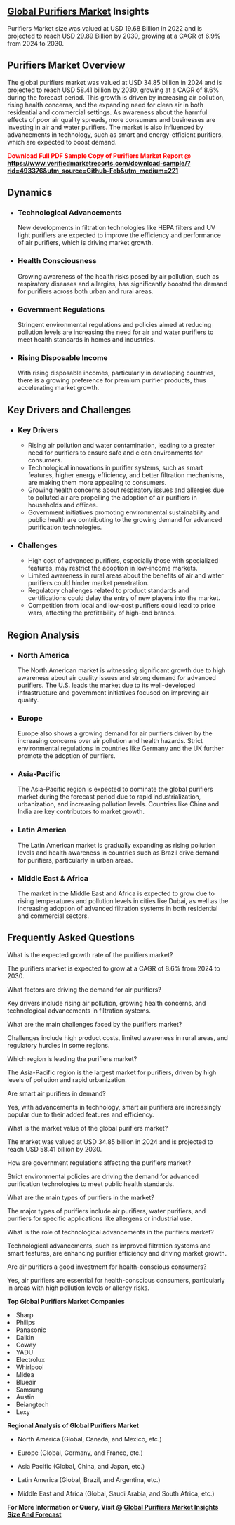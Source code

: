<h2><a href="https://www.verifiedmarketreports.com/download-sample/?rid=493376&amp;utm_source=Github&amp;utm_medium=221" target="_blank">Global Purifiers Market</a> Insights</h2><p>Purifiers Market size was valued at USD 19.68 Billion in 2022 and is projected to reach USD 29.89 Billion by 2030, growing at a CAGR of 6.9% from 2024 to 2030.</p><p> <h2>Purifiers Market Overview</h2> <p>The global purifiers market was valued at USD 34.85 billion in 2024 and is projected to reach USD 58.41 billion by 2030, growing at a CAGR of 8.6% during the forecast period. This growth is driven by increasing air pollution, rising health concerns, and the expanding need for clean air in both residential and commercial settings. As awareness about the harmful effects of poor air quality spreads, more consumers and businesses are investing in air and water purifiers. The market is also influenced by advancements in technology, such as smart and energy-efficient purifiers, which are expected to boost demand.</p> <p><strong><p><span class=""><span style="color: #ff0000;"><strong>Download Full PDF Sample Copy of Purifiers Market Report</strong> @ </span><a href="https://www.verifiedmarketreports.com/download-sample/?rid=493376&amp;utm_source=Github-Feb&amp;utm_medium=221" target="_blank">https://www.verifiedmarketreports.com/download-sample/?rid=493376&amp;utm_source=Github-Feb&amp;utm_medium=221</a></span></p></strong></p> <h2>Dynamics</h2> <ul> <li><h3>Technological Advancements</h3> New developments in filtration technologies like HEPA filters and UV light purifiers are expected to improve the efficiency and performance of air purifiers, which is driving market growth. </li> <li><h3>Health Consciousness</h3> Growing awareness of the health risks posed by air pollution, such as respiratory diseases and allergies, has significantly boosted the demand for purifiers across both urban and rural areas. </li> <li><h3>Government Regulations</h3> Stringent environmental regulations and policies aimed at reducing pollution levels are increasing the need for air and water purifiers to meet health standards in homes and industries. </li> <li><h3>Rising Disposable Income</h3> With rising disposable incomes, particularly in developing countries, there is a growing preference for premium purifier products, thus accelerating market growth. </li> </ul> <h2>Key Drivers and Challenges</h2> <ul> <li><h3>Key Drivers</h3> <ul> <li>Rising air pollution and water contamination, leading to a greater need for purifiers to ensure safe and clean environments for consumers.</li> <li>Technological innovations in purifier systems, such as smart features, higher energy efficiency, and better filtration mechanisms, are making them more appealing to consumers.</li> <li>Growing health concerns about respiratory issues and allergies due to polluted air are propelling the adoption of air purifiers in households and offices.</li> <li>Government initiatives promoting environmental sustainability and public health are contributing to the growing demand for advanced purification technologies.</li> </ul> </li> <li><h3>Challenges</h3> <ul> <li>High cost of advanced purifiers, especially those with specialized features, may restrict the adoption in low-income markets.</li> <li>Limited awareness in rural areas about the benefits of air and water purifiers could hinder market penetration.</li> <li>Regulatory challenges related to product standards and certifications could delay the entry of new players into the market.</li> <li>Competition from local and low-cost purifiers could lead to price wars, affecting the profitability of high-end brands.</li> </ul> </li> </ul> <h2>Region Analysis</h2> <ul> <li><h3>North America</h3> The North American market is witnessing significant growth due to high awareness about air quality issues and strong demand for advanced purifiers. The U.S. leads the market due to its well-developed infrastructure and government initiatives focused on improving air quality. </li> <li><h3>Europe</h3> Europe also shows a growing demand for air purifiers driven by the increasing concerns over air pollution and health hazards. Strict environmental regulations in countries like Germany and the UK further promote the adoption of purifiers. </li> <li><h3>Asia-Pacific</h3> The Asia-Pacific region is expected to dominate the global purifiers market during the forecast period due to rapid industrialization, urbanization, and increasing pollution levels. Countries like China and India are key contributors to market growth. </li> <li><h3>Latin America</h3> The Latin American market is gradually expanding as rising pollution levels and health awareness in countries such as Brazil drive demand for purifiers, particularly in urban areas. </li> <li><h3>Middle East & Africa</h3> The market in the Middle East and Africa is expected to grow due to rising temperatures and pollution levels in cities like Dubai, as well as the increasing adoption of advanced filtration systems in both residential and commercial sectors.</h3> </li> </ul> <h2>Frequently Asked Questions</h2> <p>What is the expected growth rate of the purifiers market?</p> <p>The purifiers market is expected to grow at a CAGR of 8.6% from 2024 to 2030.</p> <p>What factors are driving the demand for air purifiers?</p> <p>Key drivers include rising air pollution, growing health concerns, and technological advancements in filtration systems.</p> <p>What are the main challenges faced by the purifiers market?</p> <p>Challenges include high product costs, limited awareness in rural areas, and regulatory hurdles in some regions.</p> <p>Which region is leading the purifiers market?</p> <p>The Asia-Pacific region is the largest market for purifiers, driven by high levels of pollution and rapid urbanization.</p> <p>Are smart air purifiers in demand?</p> <p>Yes, with advancements in technology, smart air purifiers are increasingly popular due to their added features and efficiency.</p> <p>What is the market value of the global purifiers market?</p> <p>The market was valued at USD 34.85 billion in 2024 and is projected to reach USD 58.41 billion by 2030.</p> <p>How are government regulations affecting the purifiers market?</p> <p>Strict environmental policies are driving the demand for advanced purification technologies to meet public health standards.</p> <p>What are the main types of purifiers in the market?</p> <p>The major types of purifiers include air purifiers, water purifiers, and purifiers for specific applications like allergens or industrial use.</p> <p>What is the role of technological advancements in the purifiers market?</p> <p>Technological advancements, such as improved filtration systems and smart features, are enhancing purifier efficiency and driving market growth.</p> <p>Are air purifiers a good investment for health-conscious consumers?</p> <p>Yes, air purifiers are essential for health-conscious consumers, particularly in areas with high pollution levels or allergy risks.</p> </p><p><strong>Top Global Purifiers Market Companies</strong></p><div data-test-id=""><p><li>Sharp</li><li> Philips</li><li> Panasonic</li><li> Daikin</li><li> Coway</li><li> YADU</li><li> Electrolux</li><li> Whirlpool</li><li> Midea</li><li> Blueair</li><li> Samsung</li><li> Austin</li><li> Beiangtech</li><li> Lexy</li></p><div><strong>Regional Analysis of&nbsp;Global Purifiers Market</strong></div><ul><li dir="ltr"><p dir="ltr">North America&nbsp;(Global, Canada, and Mexico, etc.)</p></li><li dir="ltr"><p dir="ltr">Europe (Global, Germany, and France, etc.)</p></li><li dir="ltr"><p dir="ltr">Asia Pacific&nbsp;(Global, China, and Japan, etc.)</p></li><li dir="ltr"><p dir="ltr">Latin America&nbsp;(Global, Brazil, and Argentina, etc.)</p></li><li dir="ltr">Middle East and Africa&nbsp;(Global, Saudi Arabia, and South Africa, etc.)</li></ul><p><strong>For More Information or Query, Visit @&nbsp;</strong><strong><a href="https://www.verifiedmarketreports.com/product/purifiers-market-size-and-forecast/?utm_source=Github&amp;utm_medium=221" target="_blank">Global Purifiers Market Insights Size And Forecast</a></strong></p></div>
